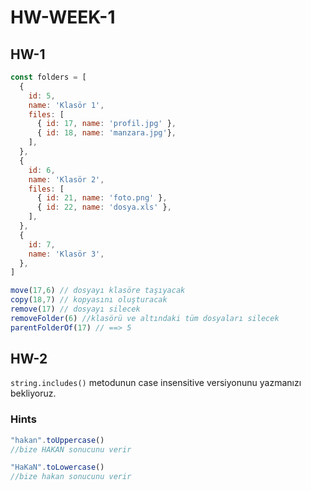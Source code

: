 # HW-WEEK-1
## HW-1
```js
const folders = [
  {
    id: 5,
    name: 'Klasör 1',
    files: [
      { id: 17, name: 'profil.jpg' },
      { id: 18, name: 'manzara.jpg'},
    ],
  },
  {
    id: 6,
    name: 'Klasör 2',
    files: [
      { id: 21, name: 'foto.png' },
      { id: 22, name: 'dosya.xls' },
    ],
  },
  {
    id: 7,
    name: 'Klasör 3',
  },
]

move(17,6) // dosyayı klasöre taşıyacak
copy(18,7) // kopyasını oluşturacak
remove(17) // dosyayı silecek
removeFolder(6) //klasörü ve altındaki tüm dosyaları silecek
parentFolderOf(17) // ==> 5
```

## HW-2
`string.includes()` metodunun case insensitive versiyonunu yazmanızı bekliyoruz.

### Hints
```js
"hakan".toUppercase() 
//bize HAKAN sonucunu verir

"HaKaN".toLowercase()
//bize hakan sonucunu verir

```